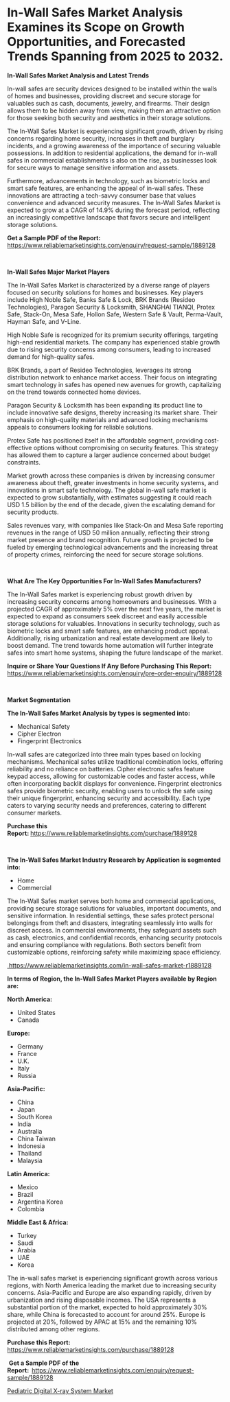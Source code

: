 <p><h1>In-Wall Safes Market Analysis Examines its Scope on Growth Opportunities, and Forecasted Trends Spanning from 2025 to 2032.</h1></p><p><strong>In-Wall Safes Market Analysis and Latest Trends</strong></p>
<p><p>In-wall safes are security devices designed to be installed within the walls of homes and businesses, providing discreet and secure storage for valuables such as cash, documents, jewelry, and firearms. Their design allows them to be hidden away from view, making them an attractive option for those seeking both security and aesthetics in their storage solutions.</p><p>The In-Wall Safes Market is experiencing significant growth, driven by rising concerns regarding home security, increases in theft and burglary incidents, and a growing awareness of the importance of securing valuable possessions. In addition to residential applications, the demand for in-wall safes in commercial establishments is also on the rise, as businesses look for secure ways to manage sensitive information and assets.</p><p>Furthermore, advancements in technology, such as biometric locks and smart safe features, are enhancing the appeal of in-wall safes. These innovations are attracting a tech-savvy consumer base that values convenience and advanced security measures. The In-Wall Safes Market is expected to grow at a CAGR of 14.9% during the forecast period, reflecting an increasingly competitive landscape that favors secure and intelligent storage solutions.</p></p>
<p><strong>Get a Sample PDF of the Report:&nbsp;</strong> <a href="https://www.reliablemarketinsights.com/enquiry/request-sample/1889128?utm_campaign=3005&utm_medium=2&utm_source=Github&utm_content=ia&utm_term=28032025&utm_id=in-wall-safes">https://www.reliablemarketinsights.com/enquiry/request-sample/1889128</a></p>
<p>&nbsp;</p>
<p><strong>In-Wall Safes Major Market Players</strong></p>
<p><p>The In-Wall Safes Market is characterized by a diverse range of players focused on security solutions for homes and businesses. Key players include High Noble Safe, Banks Safe & Lock, BRK Brands (Resideo Technologies), Paragon Security & Locksmith, SHANGHAI TIANQI, Protex Safe, Stack-On, Mesa Safe, Hollon Safe, Western Safe & Vault, Perma-Vault, Hayman Safe, and V-Line.</p><p>High Noble Safe is recognized for its premium security offerings, targeting high-end residential markets. The company has experienced stable growth due to rising security concerns among consumers, leading to increased demand for high-quality safes.</p><p>BRK Brands, a part of Resideo Technologies, leverages its strong distribution network to enhance market access. Their focus on integrating smart technology in safes has opened new avenues for growth, capitalizing on the trend towards connected home devices.</p><p>Paragon Security & Locksmith has been expanding its product line to include innovative safe designs, thereby increasing its market share. Their emphasis on high-quality materials and advanced locking mechanisms appeals to consumers looking for reliable solutions.</p><p>Protex Safe has positioned itself in the affordable segment, providing cost-effective options without compromising on security features. This strategy has allowed them to capture a larger audience concerned about budget constraints.</p><p>Market growth across these companies is driven by increasing consumer awareness about theft, greater investments in home security systems, and innovations in smart safe technology. The global in-wall safe market is expected to grow substantially, with estimates suggesting it could reach USD 1.5 billion by the end of the decade, given the escalating demand for security products.</p><p>Sales revenues vary, with companies like Stack-On and Mesa Safe reporting revenues in the range of USD 50 million annually, reflecting their strong market presence and brand recognition. Future growth is projected to be fueled by emerging technological advancements and the increasing threat of property crimes, reinforcing the need for secure storage solutions.</p></p>
<p>&nbsp;</p>
<p><strong>What Are The Key Opportunities For In-Wall Safes Manufacturers?</strong></p>
<p><p>The In-Wall Safes market is experiencing robust growth driven by increasing security concerns among homeowners and businesses. With a projected CAGR of approximately 5% over the next five years, the market is expected to expand as consumers seek discreet and easily accessible storage solutions for valuables. Innovations in security technology, such as biometric locks and smart safe features, are enhancing product appeal. Additionally, rising urbanization and real estate development are likely to boost demand. The trend towards home automation will further integrate safes into smart home systems, shaping the future landscape of the market.</p></p>
<p><strong>Inquire or Share Your Questions If Any Before Purchasing This Report:</strong> <a href="https://www.reliablemarketinsights.com/enquiry/pre-order-enquiry/1889128?utm_campaign=3005&utm_medium=2&utm_source=Github&utm_content=ia&utm_term=28032025&utm_id=in-wall-safes">https://www.reliablemarketinsights.com/enquiry/pre-order-enquiry/1889128</a></p>
<p>&nbsp;</p>
<p><strong>Market Segmentation</strong></p>
<p><strong>The In-Wall Safes Market Analysis by types is segmented into:</strong></p>
<p><ul><li>Mechanical Safety</li><li>Cipher Electron</li><li>Fingerprint Electronics</li></ul></p>
<p><p>In-wall safes are categorized into three main types based on locking mechanisms. Mechanical safes utilize traditional combination locks, offering reliability and no reliance on batteries. Cipher electronic safes feature keypad access, allowing for customizable codes and faster access, while often incorporating backlit displays for convenience. Fingerprint electronics safes provide biometric security, enabling users to unlock the safe using their unique fingerprint, enhancing security and accessibility. Each type caters to varying security needs and preferences, catering to different consumer markets.</p></p>
<p><strong>Purchase this Report:&nbsp;</strong><a href="https://www.reliablemarketinsights.com/purchase/1889128?utm_campaign=3005&utm_medium=2&utm_source=Github&utm_content=ia&utm_term=28032025&utm_id=in-wall-safes">https://www.reliablemarketinsights.com/purchase/1889128</a></p>
<p>&nbsp;</p>
<p><strong>The In-Wall Safes Market Industry Research by Application is segmented into:</strong></p>
<p><ul><li>Home</li><li>Commercial</li></ul></p>
<p><p>The In-Wall Safes market serves both home and commercial applications, providing secure storage solutions for valuables, important documents, and sensitive information. In residential settings, these safes protect personal belongings from theft and disasters, integrating seamlessly into walls for discreet access. In commercial environments, they safeguard assets such as cash, electronics, and confidential records, enhancing security protocols and ensuring compliance with regulations. Both sectors benefit from customizable options, reinforcing safety while maximizing space efficiency.</p></p>
<p><a href="https://www.reliablemarketinsights.com/in-wall-safes-market-r1889128?utm_campaign=3005&utm_medium=2&utm_source=Github&utm_content=ia&utm_term=28032025&utm_id=in-wall-safes">&nbsp;https://www.reliablemarketinsights.com/in-wall-safes-market-r1889128</a></p>
<p><strong>In terms of Region, the In-Wall Safes Market Players available by Region are:</strong></p>
<p>
    <p> <strong> North America: </strong>
        <ul>
            <li>United States</li>
            <li>Canada</li>
        </ul>
        </p> 
    <p> <strong> Europe: </strong>
        <ul>
            <li>Germany</li>
            <li>France</li>
            <li>U.K.</li>
            <li>Italy</li>
            <li>Russia</li>
        </ul>
        </p> 
    <p> <strong> Asia-Pacific: </strong>
        <ul>
            <li>China</li>
            <li>Japan</li>
            <li>South Korea</li>
            <li>India</li>
            <li>Australia</li>
            <li>China Taiwan</li>
            <li>Indonesia</li>
            <li>Thailand</li>
            <li>Malaysia</li>
        </ul>
        </p> 
    <p> <strong> Latin America: </strong>
        <ul>
            <li>Mexico</li>
            <li>Brazil</li>
            <li>Argentina Korea</li>
            <li>Colombia</li>
        </ul>
        </p> 
    <p> <strong> Middle East & Africa: </strong>
        <ul>
            <li>Turkey</li>
            <li>Saudi</li>
            <li>Arabia</li>
            <li>UAE</li>
            <li>Korea</li>
        </ul>
    </p>
    </p>
<p><p>The in-wall safes market is experiencing significant growth across various regions, with North America leading the market due to increasing security concerns. Asia-Pacific and Europe are also expanding rapidly, driven by urbanization and rising disposable incomes. The USA represents a substantial portion of the market, expected to hold approximately 30% share, while China is forecasted to account for around 25%. Europe is projected at 20%, followed by APAC at 15% and the remaining 10% distributed among other regions.</p></p>
<p><strong>Purchase this Report: </strong><a href="https://www.reliablemarketinsights.com/purchase/1889128?utm_campaign=3005&utm_medium=2&utm_source=Github&utm_content=ia&utm_term=28032025&utm_id=in-wall-safes">https://www.reliablemarketinsights.com/purchase/1889128</a></p>
<p>&nbsp;<strong>Get a Sample PDF of the Report:&nbsp;&nbsp;</strong><a href="https://www.reliablemarketinsights.com/enquiry/request-sample/1889128?utm_campaign=3005&utm_medium=2&utm_source=Github&utm_content=ia&utm_term=28032025&utm_id=in-wall-safes">https://www.reliablemarketinsights.com/enquiry/request-sample/1889128</a></p>
<p><strong></strong></p>
<p><p><a href="https://github.com/haaszgettre6/Market-Research-Report-List-1/blob/main/pediatric-digital-x-ray-system-market.md?utm_campaign=3005&utm_medium=2&utm_source=Github&utm_content=ia&utm_term=28032025&utm_id=in-wall-safes">Pediatric Digital X-ray System Market</a></p></p>